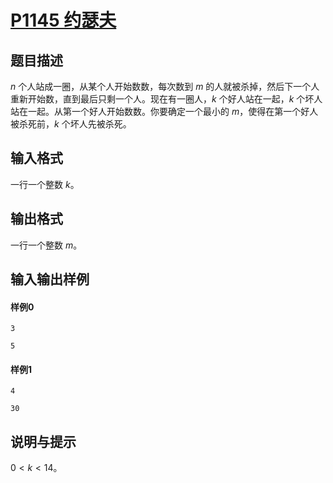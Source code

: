 # [P1145 约瑟夫](https://www.luogu.com.cn/problem/P1145)
## 题目描述
$n$ 个人站成一圈，从某个人开始数数，每次数到 $m$ 的人就被杀掉，然后下一个人重新开始数，直到最后只剩一个人。现在有一圈人，$k$ 个好人站在一起，$k$ 个坏人站在一起。从第一个好人开始数数。你要确定一个最小的 $m$，使得在第一个好人被杀死前，$k$ 个坏人先被杀死。

## 输入格式
一行一个整数 $k$。
## 输出格式
一行一个整数 $m$。
## 输入输出样例
#### 样例0
```plain
3
```
```plain
5
```
#### 样例1
```plain
4
```
```plain
30
```
## 说明与提示
$0\lt k\lt 14$。